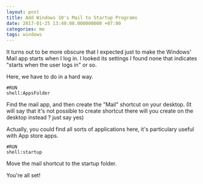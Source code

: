 ```yaml
---
layout: post
title: Add Windows 10's Mail to Startup Programs
date: 2017-01-25 13:49:08.000000000 +07:00
categories: me
tags: windows
---
```

It turns out to be more obscure that I expected just to make the Windows' Mail app starts when I log in. I looked its settings I found none that indicates "starts when the user logs in" or so.

Here, we have to do in a hard way.

```
#RUN
shell:AppsFolder
```

Find the mail app, and then create the "Mail" shortcut on your desktop. (It will say that it's not possible to create shortcut there will you create on the desktop instead ? just say yes)

Actually, you could find all sorts of applications here, it's particulary useful with App store apps.

```
#RUN
shell:startup
```

Move the mail shortcut to the startup folder.

You're all set!
